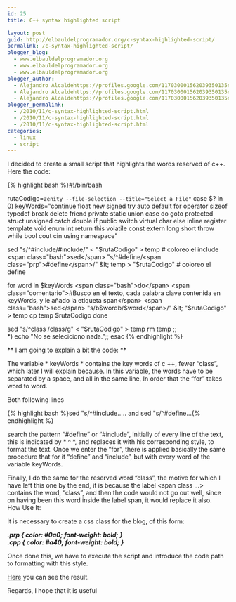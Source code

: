 ```yaml
---
id: 25
title: C++ syntax highlighted script

layout: post
guid: http://elbauldelprogramador.org/c-syntax-highlighted-script/
permalink: /c-syntax-highlighted-script/
blogger_blog:
  - www.elbauldelprogramador.org
  - www.elbauldelprogramador.org
  - www.elbauldelprogramador.org
blogger_author:
  - Alejandro Alcaldehttps://profiles.google.com/117030001562039350135noreply@blogger.com
  - Alejandro Alcaldehttps://profiles.google.com/117030001562039350135noreply@blogger.com
  - Alejandro Alcaldehttps://profiles.google.com/117030001562039350135noreply@blogger.com
blogger_permalink:
  - /2010/11/c-syntax-highlighted-script.html
  - /2010/11/c-syntax-highlighted-script.html
  - /2010/11/c-syntax-highlighted-script.html
categories:
  - linux
  - script
---
```

<p lang="en">
  I decided to create a small script that highlights the words reserved of c++.<br /> Here the code:
</p>

{% highlight bash %}<span class="path">#!/bin/bash</span>

rutaCodigo=`zenity --file-selection --title="Select a File"`
<span class="bash">case</span> $? <span class="bash">in</span>
0)
  keyWords="continue float new signed try auto default for operator sizeof typedef break delete friend private static union case do goto protected struct unsigned catch double if public switch virtual char else inline register template void enum int return this volatile const extern long short throw while bool cout cin using namespace"

  <span class="bash">sed</span> "s/^#include/<span class="prp">#include</span>/" &lt; "$rutaCodigo" > temp # coloreo el include
  <span class="bash">sed</span> "s/^#define/<span class="prp">#define</span>/" &lt; temp > "$rutaCodigo" # coloreo el define

  <span class="bash">for</span> word <span class="bash">in</span> $keyWords
  <span class="bash">do</span>
    <span class="comentario">#Busco en el texto, cada palabra clave contenida en keyWords, y le añado la etiqueta span</span>
    <span class="bash">sed</span> "s/b$wordb/<span class="cpp">$word</span>/" &lt; "$rutaCodigo" > temp
    <span class="bash">cp</span> temp $rutaCodigo
  <span class="bash">done</span>

  <span class="bash">sed</span> "s/^class /<span class="cpp">class</span>/g" &lt; "$rutaCodigo" > temp
  <span class="bash">rm</span> temp
  ;;            
*)
  <span class="bash">echo</span> "No se seleciciono nada.";;
<span class="bash">esac</span>
{% endhighlight %}

** I am going to explain a bit the code: **

The variable * keyWords * contains the key words of c ++, fewer &#8220;class&#8221;, which later I will explain because. In this variable, the words have to be separated by a space, and all in the same line, In order that the &#8220;for&#8221; takes word to word.

Both following lines 

{% highlight bash %}sed "s/^#include..... and sed "s/^#define...{% endhighlight %}

search the pattern &#8220;#define&#8221; or &#8220;#include&#8221;, initially of every line of the text, this is indicated by * ^ *, and replaces it with his corresponding style, to format the text. Once we enter the &#8220;for&#8221;, there is applied basically the same procedure that for it &#8220;define&#8221; and &#8220;include&#8221;, but with every word of the variable keyWords.

Finally, I do the same for the reserved word &#8220;class&#8221;, the motive for which I have left this one by the end, it is because the label <span class ...> contains the word, &#8220;class&#8221;, and then the code would not go out well, since on having been this word inside the label span, it would replace it also.  
How Use It:

It is necessary to create a css class for the blog, of this form:

***.prp { color: #0a0; font-weight: bold; }  
.cpp { color: #a40; font-weight: bold; }***

Once done this, we have to execute the script and introduce the code path to formatting with this style.

<a href="http://bashyc.blogspot.com/p/curso-c.html#ejercicio111" target="_blank">Here</a> you can see the result.

Regards, I hope that it is useful

